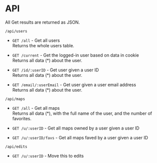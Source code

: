 # API

All Get results are returned as JSON.

```/api/users```

- ```GET /all``` - Get all users  
Returns the whole users table.

- ```GET /current``` - Get the logged-in user based on data in cookie  
Returns all data (*) about the user.

- ```GET /id/:userID``` - Get user given a user ID  
Returns all data (*) about the user.

- ```GET /email/:userEmail``` - Get user given a user email address  
Returns all data (*) about the user.


```/api/maps```

- ```GET /all``` - Get all maps  
Returns all data (*), with the full name of the user, and the number of favorites.

- ```GET /u/:userID``` - Get all maps owned by a user given a user ID

- ```GET /u/:userID/favs``` - Get all maps faved by a user given a user ID


```/api/edits```

- ```GET /u/:userID``` - Move this to edits
